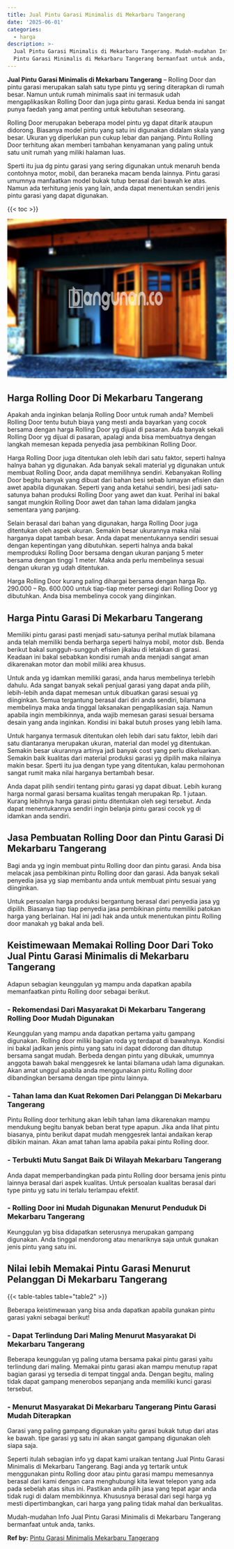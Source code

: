 ```yaml
---
title: Jual Pintu Garasi Minimalis di Mekarbaru Tangerang
date: '2025-06-01'
categories:
  - harga
description: >-
  Jual Pintu Garasi Minimalis di Mekarbaru Tangerang. Mudah-mudahan Info Jual
  Pintu Garasi Minimalis di Mekarbaru Tangerang bermanfaat untuk anda, tanks....
---
```


**Jual Pintu Garasi Minimalis di Mekarbaru Tangerang** – Rolling Door dan pintu garasi merupakan salah satu type pintu yg sering diterapkan di rumah besar. Namun untuk rumah minimalis saat ini termasuk udah mengaplikasikan Rolling Door dan juga pintu garasi. Kedua benda ini sangat punya faedah yang amat penting untuk kebutuhan seseorang.

Rolling Door merupakan beberapa model pintu yg dapat ditarik ataupun didorong. Biasanya model pintu yang satu ini digunakan didalam skala yang besar. Ukuran yg diperlukan pun cukup lebar dan panjang. Pintu Rolling Door terhitung akan memberi tambahan kenyamanan yang paling untuk satu unit rumah yang miliki halaman luas.

Sperti itu jua dg pintu garasi yang sering digunakan untuk menaruh benda contohnya motor, mobil, dan beraneka macam benda lainnya. Pintu garasi umumnya manfaatkan model bukak tutup berasal dari bawah ke atas. Namun ada terhitung jenis yang lain, anda dapat menentukan sendiri jenis pintu garasi yang dapat digunakan.

{{< toc >}}

![Jual Pintu Garasi Minimalis di Mekarbaru Tangerang](/images/pintu-garasi-62.png)

## Harga Rolling Door Di Mekarbaru Tangerang

Apakah anda inginkan belanja Rolling Door untuk rumah anda? Membeli Rolling Door tentu butuh biaya yang mesti anda bayarkan yang cocok bersama dengan harga Rolling Door yg dijual di pasaran. Ada banyak sekali Rolling Door yg dijual di pasaran, apalagi anda bisa membuatnya dengan langkah memesan kepada penyedia jasa pembikinan Rolling Door.

Harga Rolling Door juga ditentukan oleh lebih dari satu faktor, seperti halnya halnya bahan yg digunakan. Ada banyak sekali material yg digunakan untuk membuat Rolling Door, anda dapat memilihnya sendiri. Kebanyakan Rolling Door begitu banyak yang dibuat dari bahan besi sebab lumayan efisien dan awet apabila digunakan. Seperti yang anda ketahui sendiri, besi jadi satu-satunya bahan produksi Rolling Door yang awet dan kuat. Perihal ini bakal sangat mungkin Rolling Door awet dan tahan lama didalam jangka sementara yang panjang.

Selain berasal dari bahan yang digunakan, harga Rolling Door juga ditentukan oleh aspek ukuran. Semakin besar ukurannya maka nilai harganya dapat tambah besar. Anda dapat menentukannya sendiri sesuai dengan kepentingan yang dibutuhkan. seperti halnya anda bakal memproduksi Rolling Door bersama dengan ukuran panjang 5 meter bersama dengan tinggi 1 meter. Maka anda perlu membelinya sesuai dengan ukuran yg udah ditentukan.

Harga Rolling Door kurang paling dihargai bersama dengan harga Rp. 290.000 – Rp. 600.000 untuk tiap-tiap meter persegi dari Rolling Door yg dibutuhkan. Anda bisa membelinya cocok yang diinginkan.

## Harga Pintu Garasi Di Mekarbaru Tangerang

Memiliki pintu garasi pasti menjadi satu-satunya perihal mutlak bilamana anda telah memiliki benda berharga seperti halnya mobil, motor dsb. Benda berikut bakal sungguh-sungguh efisien jikalau di letakkan di garasi. Keadaan ini bakal sebabkan kondisi rumah anda menjadi sangat aman dikarenakan motor dan mobil miliki area khusus.

Untuk anda yg idamkan memiliki garasi, anda harus membelinya terlebih dahulu. Ada sangat banyak sekali penjual garasi yang dapat anda pilih, lebih-lebih anda dapat memesan untuk dibuatkan garasi sesuai yg diinginkan. Semua tergantung berasal dari diri anda sendiri, bilamana membelinya maka anda tinggal laksanakan pengaplikasian saja. Namun apabila ingin membikinnya, anda wajib memesan garasi sesuai bersama desain yang anda inginkan. Kondisi ini bakal butuh proses yang lebih lama.

Untuk harganya termasuk ditentukan oleh lebih dari satu faktor, lebih dari satu diantaranya merupakan ukuran, material dan model yg ditentukan. Semakin besar ukurannya artinya jadi banyak cost yang perlu dikeluarkan. Semakin baik kualitas dari material produksi garasi yg dipilih maka nilainya makin besar. Sperti itu jua dengan type yang ditentukan, kalau permohonan sangat rumit maka nilai harganya bertambah besar.

Anda dapat pilih sendiri tentang pintu garasi yg dapat dibuat. Lebih kurang harga normal garasi bersama kualitas tengah merupakan Rp. 1 jutaan. Kurang lebihnya harga garasi pintu ditentukan oleh segi tersebut. Anda dapat menentukannya sendiri ingin belanja pintu garasi cocok yg di idamkan anda sendiri.

## Jasa Pembuatan Rolling Door dan Pintu Garasi Di Mekarbaru Tangerang

Bagi anda yg ingin membuat pintu Rolling door dan pintu garasi. Anda bisa melacak jasa pembikinan pintu Rolling door dan garasi. Ada banyak sekali penyedia jasa yg siap membantu anda untuk membuat pintu sesuai yang diinginkan.

Untuk persoalan harga produksi bergantung berasal dari penyedia jasa yg dipilih. Biasanya tiap tiap penyedia jasa pembikinan pintu memiliki patokan harga yang berlainan. Hal ini jadi hak anda untuk menentukan pintu Rolling door manakah yg bakal anda beli.

## Keistimewaan Memakai Rolling Door Dari Toko Jual Pintu Garasi Minimalis di Mekarbaru Tangerang

Adapun sebagian keunggulan yg mampu anda dapatkan apabila memanfaatkan pintu Rolling door sebagai berikut.

### \- Rekomendasi Dari Masyarakat Di Mekarbaru Tangerang Rolling Door Mudah Digunakan

Keunggulan yang mampu anda dapatkan pertama yaitu gampang digunakan. Rolling door miliki bagian roda yg terdapat di bawahnya. Kondisi ini bakal jadikan jenis pintu yang satu ini dapat didorong dan ditutup bersama sangat mudah. Berbeda dengan pintu yang dibukak, umumnya anggota bawah bakal menggesrek ke lantai bilamana udah lama digunakan. Akan amat unggul apabila anda menggunakan pintu Rolling door dibandingkan bersama dengan tipe pintu lainnya.

### \- Tahan lama dan Kuat Rekomen Dari Pelanggan Di Mekarbaru Tangerang

Pintu Rolling door terhitung akan lebih tahan lama dikarenakan mampu mendukung begitu banyak beban berat type apapun. Jika anda lihat pintu biasanya, pintu berikut dapat mudah menggesrek lantai andaikan kerap dibikin mainan. Akan amat tahan lama apabila pakai pintu Rolling door.

### \- Terbukti Mutu Sangat Baik Di Wilayah Mekarbaru Tangerang

Anda dapat memperbandingkan pada pintu Rolling door bersama jenis pintu lainnya berasal dari aspek kualitas. Untuk persoalan kualitas berasal dari type pintu yg satu ini terlalu terlampau efektif.

### \- Rolling Door ini Mudah Digunakan Menurut Penduduk Di Mekarbaru Tangerang

Keunggulan yg bisa didapatkan seterusnya merupakan gampang digunakan. Anda tinggal mendorong atau menariknya saja untuk gunakan jenis pintu yang satu ini.

## Nilai lebih Memakai Pintu Garasi Menurut Pelanggan Di Mekarbaru Tangerang

{{< table-tables table="table2" >}}

Beberapa keistimewaan yang bisa anda dapatkan apabila gunakan pintu garasi yakni sebagai berikut!

### \- Dapat Terlindung Dari Maling Menurut Masyarakat Di Mekarbaru Tangerang

Beberapa keunggulan yg paling utama bersama pakai pintu garasi yaitu terlindung dari maling. Memakai pintu garasi akan mampu menutup rapat bagian garasi yg tersedia di tempat tinggal anda. Dengan begitu, maling tidak dapat gampang menerobos sepanjang anda memiliki kunci garasi tersebut.

### \- Menurut Masyarakat Di Mekarbaru Tangerang Pintu Garasi Mudah Diterapkan

Garasi yang paling gampang digunakan yaitu garasi bukak tutup dari atas ke bawah. tipe garasi yg satu ini akan sangat gampang digunakan oleh siapa saja.

Seperti itulah sebagian info yg dapat kami uraikan tentang Jual Pintu Garasi Minimalis di Mekarbaru Tangerang. Bagi anda yg tertarik untuk menggunakan pintu Rolling door atau pintu garasi mampu memesannya berasal dari kami dengan cara menghubungi kita lewat telepon yang ada pada sebelah atas situs ini. Pastikan anda pilih jasa yang tepat agar anda tidak rugi di dalam membikinnya. Khususnya berasal dari segi harga yg mesti dipertimbangkan, cari harga yang paling tidak mahal dan berkualitas.

Mudah-mudahan Info Jual Pintu Garasi Minimalis di Mekarbaru Tangerang bermanfaat untuk anda, tanks.

**Ref by:** [Pintu Garasi Minimalis Mekarbaru Tangerang](https://id.wikipedia.org/wiki/Pintu)
